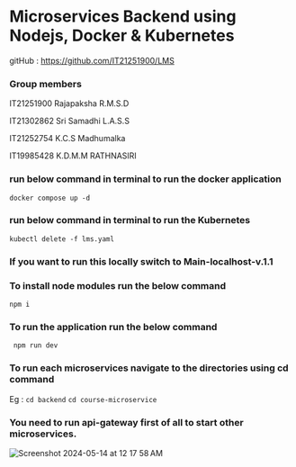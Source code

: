 # Microservices Backend using Nodejs, Docker & Kubernetes

gitHub : https://github.com/IT21251900/LMS

### Group members
IT21251900
Rajapaksha R.M.S.D

IT21302862
Sri Samadhi L.A.S.S

IT21252754
K.C.S Madhumalka

IT19985428
K.D.M.M RATHNASIRI

### run below command in terminal to run the docker application

```docker compose up -d```

### run below command in terminal to run the Kubernetes 

```kubectl delete -f lms.yaml```

### If you want to run this locally switch to Main-localhost-v.1.1

### To install node modules run the below command

``` npm i ```

### To run the application run the below command

``` npm run dev```

### To run each microservices navigate to the directories using cd command 

Eg : 
``` cd backend ```
```cd course-microservice```

### You need to run api-gateway first of all to start other microservices.

![Screenshot 2024-05-14 at 12 17 58 AM](https://github.com/IT21251900/LMS/assets/100860580/bdbe6f1d-c7bb-4093-8b66-32b4e540cc62)
